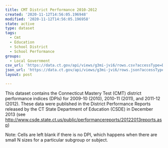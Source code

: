 ```yaml
---
title: CMT District Performance 2010-2012
created: '2020-11-12T14:56:05.196948'
modified: '2020-11-12T14:56:05.196958'
state: active
type: dataset
tags:
  - Cmt
  - Education
  - School District
  - School Performance
groups:
  - Local Government
csv_url: 'https://data.ct.gov/api/views/g3mi-jvi6/rows.csv?accessType=DOWNLOAD'
json_url: 'https://data.ct.gov/api/views/g3mi-jvi6/rows.json?accessType=DOWNLOAD'
layout: post

---
```

This dataset contains the Connecticut Mastery Test (CMT) district performance indices (DPIs) for 2009-10 (2010), 2010-11 (2011), and 2011-12 (2012). These data were published in the District Performance Reports released by the CT State Department of Education (CSDE) in December 2013 (see http://www.csde.state.ct.us/public/performancereports/20122013reports.asp)
 
Note: Cells are left blank if there is no DPI, which happens when there are small N sizes for a particular subgroup or subject.
